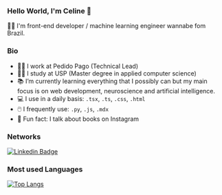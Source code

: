 ### Hello World, I'm Celine 👋

👩‍💻 I'm front-end developer / machine learning engineer wannabe fom Brazil.

### Bio

- 👩‍💼 I work at Pedido Pago (Technical Lead)
- 👩‍🔬 I study at USP (Master degree in applied computer science)
- 📚 I’m currently learning everything that I possibly can but my main focus is on web development, neuroscience and artificial intelligence.
- 💻 I use in a daily basis: `.tsx`, `.ts`, `.css`, `.html`
- 🖱️ I frequently use: `.py`, `.js`, `.mdx`
- 🌟 Fun fact: I talk about books on Instagram 

### Networks
[![Linkedin Badge](	https://img.shields.io/badge/LinkedIn-0077B5?style=for-the-badge&logo=linkedin&logoColor=white&link=https://www.linkedin.com/in/celinesoeiro/)](https://www.linkedin.com/in/celinesoeiro/)

### Most used Languages 
[![Top Langs](https://github-readme-stats.vercel.app/api/top-langs/?username=celinesoeiro&layout=compact&theme=material-palenight&count_private=true)](https://github.com/anuraghazra/github-readme-stats)


<!--
**celinesoeiro/celinesoeiro** is a ✨ _special_ ✨ repository because its `README.md` (this file) appears on your GitHub profile.

Here are some ideas to get you started:

- 🔭 I’m currently working on ...
- 🌱 I’m currently learning ...
- 👯 I’m looking to collaborate on ...
- 🤔 I’m looking for help with ...
- 💬 Ask me about ...
- 📫 How to reach me: ...
- 😄 Pronouns: ...
- ⚡ Fun fact: ...
-->
